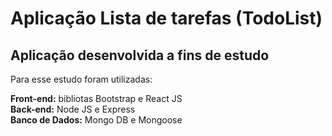 <h1>Aplicação Lista de tarefas (TodoList)</h1>
<h2>Aplicação desenvolvida a fins de estudo</h2>

<p>Para esse estudo foram utilizadas:</p>

<div>
    <strong>Front-end:</strong> bibliotas Bootstrap e React JS
</div>

<div>
    <strong>Back-end:</strong> Node JS e Express
</div>

<div>
    <strong>Banco de Dados:</strong> Mongo DB e Mongoose 
</div>
